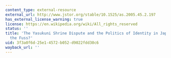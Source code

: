 ```yaml
---
content_type: external-resource
external_url: http://www.jstor.org/stable/10.1525/as.2005.45.2.197
has_external_license_warning: true
license: https://en.wikipedia.org/wiki/All_rights_reserved
status: ''
title: 'The Yasukuni Shrine Dispute and the Politics of Identity in Japan: Why All
  the Fuss?'
uid: 3f3a0f6d-25e1-4572-b052-d9022fdd30c6
wayback_url: ''
---
```

